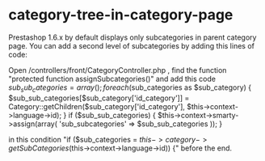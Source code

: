 # category-tree-in-category-page

Prestashop 1.6.x by default displays only subcategories in parent category page. You can add a second level of subcategories by adding this lines of code:<br>

Open /controllers/front/CategoryController.php , find the function "protected function assignSubcategories()" and add this code<br>
			$sub_sub_categories = array();
			foreach ($sub_categories as $sub_category) { 
			$sub_sub_categories[$sub_category['id_category']] = Category::getChildren($sub_category['id_category'], $this->context->language->id); 
			}
			if ($sub_sub_categories) {
            $this->context->smarty->assign(array(
                'sub_subcategories'      => $sub_sub_categories
            ));
			}
      
 in this condition "if ($sub_categories = $this->category->getSubCategories($this->context->language->id)) {" before the end.<br>
